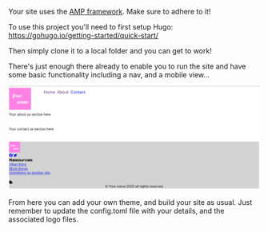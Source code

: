   Your site uses the [AMP framework](https://amp.dev). Make sure to adhere to it!

To use this project you'll need to first setup Hugo: https://gohugo.io/getting-started/quick-start/

Then simply clone it to a local folder and you can get to work!

There's just enough there already to enable you to run the site and have some basic functionality including a nav, and a mobile view...

![The site as it looks when run without changes](https://github.com/stephlocke/lazyCDN/blob/master/site.png?raw=true)

From here you can add your own theme, and build your site as usual. Just remember to update the config.toml file with your details, and the associated logo files.
